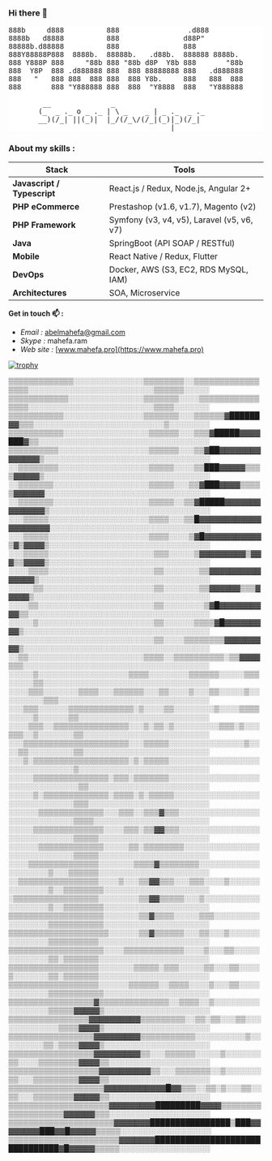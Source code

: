 
### Hi there 👋 

<pre style="background-color:white;">
888b     d888          888                .d888         
8888b   d8888          888               d88P"          
88888b.d88888          888               888            
888Y88888P888  8888b.  88888b.   .d88b.  888888 8888b.  
888 Y888P 888     "88b 888 "88b d8P  Y8b 888       "88b 
888  Y8P  888 .d888888 888  888 88888888 888   .d888888 
888   "   888 888  888 888  888 Y8b.     888   888  888 
888       888 "Y888888 888  888  "Y8888  888   "Y888888 

        __              _                      
       (_  _ ._ o _ ._ | \ _    _ | _ ._  _ ._ 
       __)(/_| ||(_)|  |_/(/_\/(/_|(_)|_)(/_|  
                                      |        
</pre>

### About my skills :
| Stack | Tools |
|---|---|
|**Javascript / Typescript**| React.js / Redux,  Node.js, Angular 2+ |
|**PHP eCommerce**|Prestashop (v1.6, v1.7),  Magento (v2)|
|**PHP Framework**|Symfony (v3, v4, v5), Laravel (v5, v6, v7)|
|**Java**|SpringBoot (API SOAP / RESTful)|
|**Mobile**|React Native / Redux, Flutter|
|**DevOps**|Docker, AWS (S3, EC2, RDS MySQL, IAM)|
|**Architectures**|SOA, Microservice|
 
**Get in touch 📫 :** 
- *Email :* abelmahefa@gmail.com
- *Skype :* mahefa.ram
- *Web site :* [www.mahefa.pro](https://www.mahefa.pro)


<!--
**MahefaAbel/MahefaAbel** is a ✨ _special_ ✨ repository because its `README.md` (this file) appears on your GitHub profile.

Here are some ideas to get you started:

- 🔭 I’m currently working on ...
- 🌱 I’m currently learning ...
- 👯 I’m looking to collaborate on ...
- 🤔 I’m looking for help with ...
- 💬 Ask me about ...
- 📫 How to reach me: ...
- 😄 Pronouns: ...
- ⚡ Fun fact: ...
-->


[![trophy](https://github-profile-trophy.vercel.app/?username=MahefaAbel&margin-h=15&margin-w=15)]([https://github.com/tsirysndr](https://github.com/MahefaAbel))


▒▒▒▒▒▒▒▒▒▒▒▒▒░░░░░░░░░░░░░░▒▒▒▒▒▒▒▒░░▒▒▒▒▒▒▒▒▒▒▒▒▒▒▒▒▒░░░░░░░░░░░░░░░░░░░░░░░░░▒▒▒▒▒▒░░░░░
▒▒▒▒▒▒▒▒▒▒▒▒░░░░░░░░░░░░░░░▒▒▒▒▒▒▒░░░░▒▒▒▒▒▒▒▒▒▒▒▒▒▒▒▒░░░░░░░░░░░░░░░░░░░░░░░░░▒▒▒▒░░░░░░░
▒▒▒▒▒▒▒▒▒▒▒░░░░░░░░░░░░░░░░▒▒▒▒▒▒▒░░░▒▒▒▒▒▒▓██████▓▓▒▒▒░░░░░░░░░░░░░░░░░░░░░░░░░░▒░░░░░░░░
▒▒▒▒▒▒▒▒▒▒▒░░░░░░░░░░░░░░░░░▒▒▒▒▒▒░░░▒▒▒▓█████▓▓▓▓███▓▒▒░░░░░░░░░░░░░░░░░░░░░░░░░░░░░░░░░░
▒▒▒▒▒▒▒▒▒▒░░░░░░░░░░░░░░░░░░▒▒▒▒▒▒░░░▒▒▓██▓▓▓▓▓▓▓▓▓▓▓▓▓▓▒░░░░░░░░░░░░░░░░░░░░░░░░░░░░░░░░░
░░▒▒▒▒▒▒▒▒░░░░░░░░░░░░░░░░░░▒▒▒▒▒░░░░▒▒███▓▓▓▓▓▒▒▒▒▓▓▓▓▓▒░░░░░░░░░░░░░░░░░░░░░░░░░░░░░░░░░
░░▒▒▒▒▒▒▒░░░░░░░░░░░░░░░░░░░▒▒▒▒▒░░░▒▒▓███▓▓▓▓▒▒▒▒▒▓▓▓▓▓▓░░░░░░░░░░░░░░░░░░░░░░░░░░░░░░░░░
░░▒▒▒▒▒▒▒░░░░░░░░░░░░░░░░░░░▒▒▒▒▒░░▒▒▓█████▓▓▓▓▓▓▓▓▓▓▓▓▓▓▒░░░░░░░░░░░░░░░░░░░░░░░░░░░░░░░░
░░░▒▒▒▒▒░░░░░░░░░░░░░░░░░░░░▒▒▒▒░░░▒▒█▓▓▓▓▓▓▓▓▓▓▓▓▓▓▓▓▓▓▓▓░░░░░░░░░░░░░░░░░░░░░░░░░░░░░░░░
░░░▒▒▒▒▒░░░░░░░░░░░░░░░░░░░░▒▒▒▒░░░░▒▓█▓▓▓▓▓▓▓▓▓▓▓▒▓▒▓▓▓▓▒░░░░░░░░░░░░░░░░░░░░░░░░░░░░░░░░
░░░▒▒▒▒▒░░░░░░░░░░░░░░░░░░░░░▒▒▒░░░░░▒▓▓▓▓▓▓▓▓▓▒▓▓▓▒▒▓▓▓▓▒░░░░░░░░░░░░░░░░░░░░░░░░░░░░░░░░
░░░░▒▒▒▒░░░░░░░░░░░░░░░░░░░░░▒▒░░░░░░░▒▒▓▓▓▓▓▓▓▓▓▓▓▓▓▓▓▒░░░░░░░░░░░░░░░░░░░░░░░░░░░░░░░░░░
░░░░░▒▒░░░░░░░░░░░░░░░░░░░░░░▒▒░░░░░░░▒▒▓▓▓▓▓▓▒▒▒▓▓▓▓▓▒░░░░░░░░░░░░░░░░░░░░░░░░░░░░░░░░░░░
░░░░▒▒░░░░░░░░░░░░░░░░░░░░░░░▒▒░░░░░░░░▒▓█▓▓▓▓▓▓▓▓▓▓▒▒░░░░░░░░░░░░░░░░░░░░░░░░░░░░░░░░░░░░
░░░░░▒░░░░░░░░░░░░░░░░░░░░░░░▒▒░░░░░░▒▒▒▒▓█▓▓▓▓▓▓▓▓▓▒░░░░░░░░░░░░░░░░░░░░░░░░░░░░░░░░░░░░░
░░░░░░░░░░░░░░░░░░░░░░░░░░░░░▒▒░░░░▒▒▒▒▒▒▒▒▓▓▓▓▓▓▓▓▓▒░░░░░░░░░░░░░░░░░░░░░░░░░░░░░░░░░░░░░
░░▒▒░░░░░░░░░░░░░░░░░░░░░░░▒▒▒▒░░▒▒▒▒▒▒▒▒▒▒░▒▒▓▓▓▓▒▒▒░░░░░░░░░░░░░░░░░░░░░░░░░░░░░░░░░░░░░
░░░░░▒░░░░░░░░░░░░░░░░░░▒▒▒▒░░░░░░░░▒▒▒▒▒▒░░░░░▒▒▒░░░░░▒▒░░░░░░░░░░░░░░░░░░░░░░░░░░░░░░░░░
░░░░▒▒▒░░░░░░░▒▒▒▒░░░▒▒▒▒▒▒░░░▒▒░░░░▒░░░▒▒░░░░░▒░░░░░░░░░▒▒▒░░░░░░░░░░░░░░░░░░░░░░░░░░░░░░
░░░▒▒▒░░░░░░▒▒▒▒▒▒▒▒▒▒▒▒▒░▒░░░░▒▒░░░░░░░░▒░░░░▒▒▒▒░░░░░▒░░░░░░▒▒░░░░░░░░░░░░░░░░░░░░░░░░░░
░░░░▒▒▒░░▒▒▒▒▒▒▒▒▒▒▒▒▒▒▒░░░▒░▒▒░▒░░░░░░░░░▒▒▒░▒░░░▒▒▒░░▒░░░░░░░▒▒░░░░░░░░░░░░░░░░░░░░░░░░░
░░░▒▒▒▒▒▒▒▒▒▒▒▒▒▒▒▒▒▒▒▒▒░░░▒▒▒▒▒░░░░░░░░░░░░░░░▒░░░░▒▒░░░░░░░░░▒▒░░░░░░░░░░░░░░░░░░░░░░░░░
░░░▒░▒▒▒▒▒▒▒▒▒▒▒▒▒▒▒▒▒▒▒░▒░▒▒▒▒▒░░░░░░░░░░░░░░░░░░░░░░░░░░░░░░░▒░░░░░░░░░░░░░░░░░░░░░░░░░░
░░░░░▒▒▒▒▒▒▒▒▒▒▒▒▒▒▒░▒▒▒░▒▒▒▒▒▒▒░░░░░░░░░░░░░░░░░░░░░░░░░░░░░░░░▒▒░░░░░░░░░░░░░░░░░░░░░░░░
░░░░░▒░▒▒▒▒▒▒▒▒▒▒▒▒▒░▒▒▒▒░▒░▒▒▒▒▒░░░░░░░░░░░░░░░░░░░░░░░░░░░░░░▒▒▒░░░░░░░░░░░░░░░░░░░░░░░░
░░░░░░▒▒▒▒▒▒▒▒▒▒▒▒▒░░░▒▒▒░░▒▒▒▓▒▒▒░░░░░░░░░░░░░░░░░░░░░░░░░░░░░▒▒▒▒░░░░░░░░░░░░░░░░░░░░░░░
░░░░░▒▒▒▒▒▒▒▒▒▒▒▒▒▒░░░░▒▒▒░▒▒▓▓▒▒▒░░░░░░░░░░░░░░░░░░░░░░░░░░░░░▒▒▒▒▒░░░░░░░░░░░░░░░░░░░░░░
░░░░░░▒▒▒▒▒▒▒▒▒▒▒▒▒░░░░░▒▒░▒▒▒▒▒▒▒▒░░░░░░░░░░░░░░░░░░░░░░░░░░░░▒▒▒▒▒░░░░░░░░░░░░░░░░░░░░░░
░░░░▒▒▒▒▒▒▒▒▒▒▒▒▒▒░░░░░░░▒▒▒▒▓▒▒▒▒▒▒▒▒░░░░░░░░░░░░░░░░░░░░▒░░░▒▒▒▒▒▒░░░░░░░░░░░░░░░░░░░░░░
░░▒▒▒▒▒▒▒▒▒▒▒▒▒▒▒▒░░░░▒░░░▒▒▓▓▒▒▒░░░▒▒▒░░░░▒░░░░░░░░░░░░░░▒░░▒▒▒▒▒▒▒▒░░░░░░░░░░░░░░░░░░░░░
░▒▒▒▒▒▒▒▒▒▒▒▒▒▒▒▒▒░░░░░░░░▒▒▓▓▒▒▒▒▒░░░▒░░░░░░░░░░░░░░░░░░░▒░░▒▒▒▒▒▒▒▒░░░░░░░░░░░░░░░░░░░░░
▒▒▒▒▒▒▒▒▒▒▒▒▒▒▒▒▒▒▒░░░░░░░▒▒▓▒▒▒▒░░░░░▒▒▒░░░░░░░░░░░░░░░░░▒▒▒▒▒▒▒▒▒▒▒░░░░░░░░░░░░░░░░░░░░░
▒▒▒▒▒▒▒▒▒▒▒▒▒▒▒▒▒▒▒▒░░░░░░▒▒▓▒▒▒▒▒▒░░░▒▒░░░▒░░░░░░░░░░░░░░▒▒▒▒▒▒▒▒▒▒░░░░░░░░░░░░░░░░░░░░░░
▒▒▒▒▒▒▒▒▒▒▒▒▒▒▒▒▒▒▒░░░░▒▒▒▒▒▒▒▒▒▒▒▒░░░░▒░░░▒▒░░░░░░░░░░░░░▒▒░▒▒▒▒▒▒▒░░░░░░░░░░░░░░░░░░░░░░
▒▒▒▒▒▒▒▒▒▒▒▒▒▒▒▒▒▒░░░░░░░▒▒▒▒▒░▒▒▒░░░░░▒▒░░░▒▒░░░░▒░░░░░░░▒▒░▒▒▒▒▒▒▒░░░░░░░░░░░░░░░░░░░░░░
▒▒▒▒▒▒▒▒▒▒▒▒▒▒▒▒▒▒░░░░░░▒▒▒▒▒▒░░▒▒▒▒░░░░▒░░░▒▒░░░░░░░░░░░░▒▒▒▒▒▒▒▒▒▒▒░░░░░░░░░░░░░░░░░░░░░
▒▒▒▒▒▒▒▒▒▒▒▒▒▒▒▒▒▓▒▒▒▒▒▒▒▒▒▒▒▒▒▒░░▒▒▒▒░░▒░░░░░░░░░░░░░░░░░▒▒▒▒▒▓▓▓▓▓▒░░░░░░░░░░░░░░░░░░░░░
▒▒▒▒▒▒▒▒▒▒▒▒▒▒▒▒▓▓▓▓▓▓▓▓▓▓▒▒▒▒▒▒▒▒▒░░▒▒░▒▒░░░▒▒░░░░░░░░░░░░░▒▒▒▒▓▓▓▓▒░░░░░░░░░░░░░░░░░░░░░
▒▒▒▒▒▒▒▒▒▒▒▒▒▒▒▒▒▓▓▓▓▓▓▓▓▓▒▒▒▒▒▒▒▒▒▒▒░░░░░░░░░░▒░░░░░░░░░▒▒░▒▒▒▒▓▓▓▓▒░░░░░░░░░░░░░░░░░░░░░
▒▒▒▒▒▒▒▒▒▒▒▒▒▒▒▒▒▓▓▓▓▓▓▓▓▓▒▒░░░▒▒▒▒▒▒░░░░░▒░░░░░░░▒▒░░░░▒▒▒▒▒▒▒▒▓▓▓▓▒▒░░░░░░░░░░░░░░░░░░░░
▒▒▒▒▒▒▒▒▒▒▒▒▒▒▒▒▒▒▓▓▓▓▓▓▓▓▓▓▒▒░░░▒▒▒▒▒▒▒░░▒░░░░░░░▒▒░░░▒▒▒▒▒▒▒▒▒▓▓▓▓▒▒░░░░░░░░░░░░░░░░░░░░
▒▒▒▒▒▒▒▒▒▒▒▒▒▒▒▒▒▒▒▓▓▓▓▓▓▓▓▓▓▓▓█▓▓▒▒▒░░▒▒░▒░░░▒▒░░▒▒░░░▒▒▒▒▒▒▒▒▓▓▓▓▓▒▒░░░░░░░░░░░░░░░░░░░░
▒▒▒▒▒▒▒▒▒▒▒▒▒▒▒▒▒▒▒▒▓▓▓▓▓▓▓▓▓█████████▓▓▓▓▒▒▒▒▒▒▒▒▒▒▒▒▒▒▒▒▒▒▒▓▓▓▓▓▓▒▒▒░░░░░░░░░░░░░░░░░░░░
▒▒▒▒▒▒▒▒▒▒▒▒▒▒▒▒▒▒▒▒▒▓▓▓▓▓▓▓████████████████▒███▓▓▓▓▓▓▓▓███▓▓█▓▓▓▓▓▒▒▒▒▒░░░░░░░░░░░░░░░░░░
▒▒▒▒▒▒▒▒▒▒▒▒▒▒▒▒▒▒▒▒▒▒▓▓▓▓▓▓▓███████████████████████████████▓█▓▓▓▓▓▒▒▒▒▒░░░░░░░░░░░░░░░░░░
